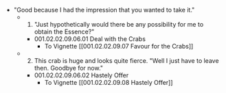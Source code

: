 - "Good because I had the impression that you wanted to take it."
	- 1. "Just hypothetically would there be any possibility for me to obtain the Essence?"
		- 001.02.02.09.06.01 Deal with the Crabs
			- To Vignette [[001.02.02.09.07 Favour for the Crabs]]
	- 2. This crab is huge and looks quite fierce. "Well I just have to leave then. Goodbye for now."
		- 001.02.02.09.06.02 Hastely Offer
			- To Vignette [[001.02.02.09.08 Hastely Offer]]